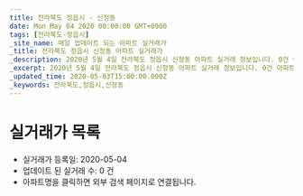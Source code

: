 ```yaml
---
title: 전라북도 정읍시 - 신정동
date: Mon May 04 2020 00:00:00 GMT+0900
tags: [전라북도-정읍시]
_site_name: 매일 업데이트 되는 아파트 실거래가
_title: 전라북도 정읍시 신정동 아파트 실거래가
_description: 2020년 5월 4일 전라북도 정읍시 신정동 아파트 실거래 정보입니다. 0건 아파트 정보가 있습니다.
_excerpt: 2020년 5월 4일 전라북도 정읍시 신정동 아파트 실거래 정보입니다. 0건 아파트 정보가 있습니다.
_updated_time: 2020-05-03T15:00:00.000Z
_keywords: 전라북도,정읍시,신정동
---
```






# 실거래가 목록
- 실거래가 등록일: 2020-05-04
- 업데이트 된 실거래 수: 0 건
- 아파트명을 클릭하면 외부 검색 페이지로 연결됩니다.





